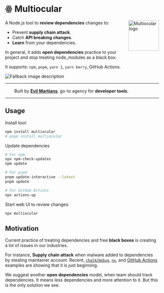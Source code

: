# ꙮ Multiocular

<img width="100" height="100" alt="Multiocular logo" align="right" src="https://github.com/user-attachments/assets/e5f22175-153f-4b9a-b2fb-b7837d75db39" />

A Node.js tool to **review dependencies** changes to:

- Prevent **supply chain attack**.
- Catch **API breaking changes**.
- **Learn** from your dependencies.

In general, it adds **open dependencies** practice to your project and stop treating node_modules as a black box.

It supports: `npm`, `pnpm`, `yarn 1`, `yarn berry`, GitHub Actions.

<picture>
  <source media="(prefers-color-scheme: dark)" srcset="https://github.com/user-attachments/assets/07ed01ee-694a-4553-bd7d-dbb248a08385">
  <source media="(prefers-color-scheme: light)" srcset="https://github.com/user-attachments/assets/beb86f60-772e-4c01-9de7-99613b354d67">
  <img alt="Fallback image description" src="https://github.com/user-attachments/assets/beb86f60-772e-4c01-9de7-99613b354d67">
</picture>

---

<img src="https://cdn.evilmartians.com/badges/logo-no-label.svg" alt="" width="22" height="16" />  Built by
<b><a href="https://evilmartians.com/devtools?utm_source=postcss&utm_campaign=devtools-button&utm_medium=github">Evil Martians</a></b>, go-to agency for <b>developer tools</b>.

---

## Usage

Install tool:

```sh
npm install multiocular
# pnpm install multiocular
```

Update dependencies

```sh
# For npm
npx npm-check-updates
npm update

# For pnpm
pnpm update-interactive --latest
pnpm update

# For GitHub Actions
npx actions-up
```

Start web UI to review changes:

```sh
npx multiocular
```

## Motivation

Current practice of treating dependencies and free **black boxes** is creating a lot of issues in our industries.

For instance, **Supply chain attack** when malware added to dependencies by stealing maintainer account. Recent, [`chalk`/`debug`](https://www.aikido.dev/blog/npm-debug-and-chalk-packages-compromised), [`nx`](https://www.aikido.dev/blog/popular-nx-packages-compromised-on-npm), and [GitHub Actions](https://www.wiz.io/blog/github-action-tj-actions-changed-files-supply-chain-attack-cve-2025-30066) examples are showing that it is just beginning.

We suggest another **open dependencies** model, when team should track dependencies. It means less dependencies and more attention to it. But this is the only solution we see.
